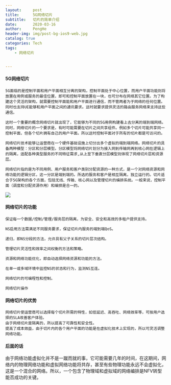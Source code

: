 ```yaml
---
layout:     post
title:      5G网络切片
subtitle:   切片的简单介绍
date:       2020-03-16
author:     PengHe
header-img: img/post-bg-ios9-web.jpg
catalog: true
categories: Tech
tags:
    - 网络切片    


---
```


#### 5G网络切片

	5G面临的是控制平面和用户平面相互分离的架构，控制平面处于中心位置，而用户平面功能则将放置在用例或服务的最佳位置，即可和控制平面放置在一块，也可分布在网络其它位置。为了构建这个灵活的架构，就需要控制平面能和用户平面进行通信，而不管两者为于网络的任何位置。同时也支持UE能够和用户平面之间的通讯要求。这时就要求提供灵活的路由服务网络来支持这些通信。
	
	这时一个重要的概念网络切片就出现了，它能够为不同的5G用例构建看上去分离的端到端网络。同时，网络切片的一个要求是，有时可能需要在切片之间共享组件。例如多个切片可能共享同一控制平面，但各个切片拥有自己的用户平面。所以这时控制平面对于所有的切片都是可访问的。
	
	网络切片技术能够让运营商在一个硬件基础设施上切分出多个虚拟的端到端网络。网络切片的具备两种模型：分区和分层模型。分区模型将网络切片划分为接入网到传输网再到核心网在逻辑上的隔离，适配各种类型服务的不同特征需求,从上至下垂直分层模型则体现了网络切片层和资源层。
	
	网络切片指的是为不同用例、用户服务和客户类别分配资源的一种方式，是一个对网络资源和网络功能的逻辑分区，这一分区是端到端的。所选的服务和客户是相互隔离，独立运行的。切片适合于5G架构的各个方面，包括无线、传输、核心网以及管理切片的编排系统。一般来说，控制平面（调度和分配资源作用）和编排是合一的。


![](https://upload.semidata.info/sns.eefocus.com/rf/article/media/2018/07/25/343299.jpg)

#### 网络切片的功能

	保证每一个数据/控制/管理/服务层的隔离，为安全、安全和高效的多租户提供支持。
	
	NS启用方法需满足不同服务要求，保证切片内服务的端到端QoS。
	
	递归，即NS分段的方法，允许具有父子关系的切片层次结构。
	
	管理切片灵活性和效率之间权衡的方法和策略。
	
	资源和网络功能优化，即自动选择网络资源和功能的方法。
	
	在单一或多域环境中监控NS的状态和行为，监测NS互连。
	
	网络切片的可编程性和控制。
	
	网络切片操作

#### 网络切片的优势

	网络切片使运营商可以选择每个切片所需的特性，如低延迟、高吞吐、网络效率等，可按用户选择的SLA改善客户体验。
	由于网络切片是隔离的，所以提高了可靠性和安全性。
	提高了成本效益，由于切片内的各个用户平面的功能是在虚拟化技术上实现的，所以可灵活调整网络功能。

#### 后面的话

 由于网络功能虚拟化并不是一蹴而就的事，它可能需要几年的时间，在这期间，网络内的物理网络功能和虚拟网络功能将共存，甚至有些物理功能永远不会虚拟化，这是一个混合的网络。所以，一个包含了物理域和虚拟域的网络编排是NFV转型能否成功的关键。 
